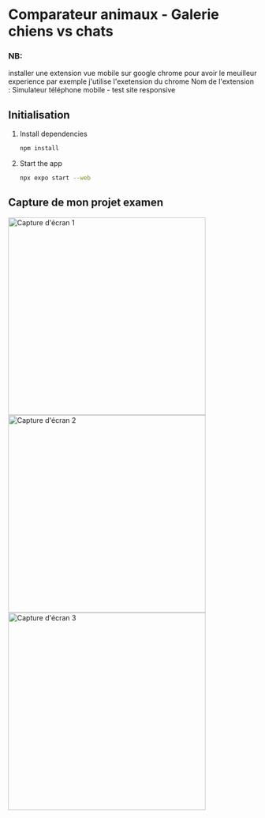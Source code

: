 # Comparateur animaux - Galerie chiens vs chats

### NB:
installer une extension vue mobile sur google chrome pour avoir le meuilleur experience 
par exemple j'utilise l'exetension du chrome
Nom de l'extension : Simulateur téléphone mobile - test site responsive

## Initialisation

1. Install dependencies

   ```bash
   npm install
   ```

2. Start the app

   ```bash
   npx expo start --web

## Capture de mon projet examen

<img src="./capture/m1.jpg" alt="Capture d'écran 1" width="400"/>
<img src="./capture/m2.jpg" alt="Capture d'écran 2" width="400"/>
<img src="./capture/m3.jpg" alt="Capture d'écran 3" width="400"/>
